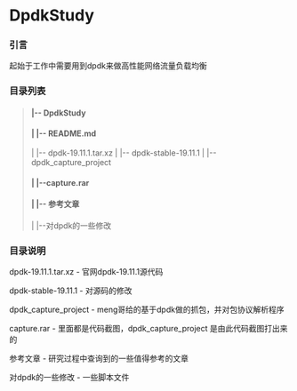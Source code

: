 # DpdkStudy

### 引言

 起始于工作中需要用到dpdk来做高性能网络流量负载均衡

### 目录列表

> #### |-- DpdkStudy
>
> #### |   |-- README.md
> |   |-- dpdk-19.11.1.tar.xz
> |   |-- dpdk-stable-19.11.1
> |   |-- dpdk_capture_project
>
> #### |   |--capture.rar
>
> #### |   |-- 参考文章
> |   |--对dpdk的一些修改

### 目录说明

dpdk-19.11.1.tar.xz  -  官网dpdk-19.11.1源代码

dpdk-stable-19.11.1    -  对源码的修改

dpdk_capture_project   -  meng哥给的基于dpdk做的抓包，并对包协议解析程序

capture.rar   -  里面都是代码截图，dpdk_capture_project 是由此代码截图打出来的

参考文章   -  研究过程中查询到的一些值得参考的文章

对dpdk的一些修改  -   一些脚本文件

